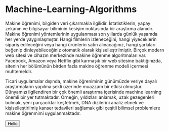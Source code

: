 # Machine-Learning-Algorithms

Makine öğrenimi, bilgiden veri çıkarmakla ilgilidir. İstatistiklerin, yapay zekanın ve bilgisayar biliminin kesişim noktasında bir araştırma alanıdır. Makine öğrenimi yöntemlerinin uygulanması son yıllarda günlük yaşamda her yerde yaygınlaşmıştır. Hangi filmlerin izleneceğini, hangi yiyeceklerin sipariş edileceğini veya hangi ürünlerin satın alınacağınız, hangi şarkıları beğenip dinleyebileceğiniz otomatik olarak kişiselleştrilmiştir. Birçok modern web sitesi ve cihazın merkezinde makine öğrenme algoritmaları var. Facebook, Amazon veya Netflix gibi karmaşık bir web sitesine baktığınızda, sitenin her bölümünün birden fazla makine öğrenme modeli içermesi muhtemeldir.

Ticari uygulamalar dışında, makine öğreniminin günümüzde veriye dayalı araştırmaların yapılma şekli üzerinde muazzam bir etkisi olmuştur. Dünyamızı ilgilendiren bir çok önemli araştırma içerisinde machine learning önemli bir yer tutmaktadır. Örneğin, yıldızları anlamak, uzak gezegenleri bulmak, yeni parçacıklar keşfetmek, DNA dizilerini analiz etmek ve kişiselleştirilmiş kanser tedavileri sağlamak gibi çeşitli bilimsel problemlere makine öğrenmimi uygulanmaktadır.

<button class=btn btn-sm btn-dark>Hello</button>
